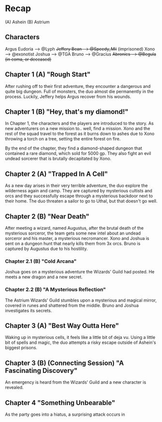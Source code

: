# Recap
(A) Ashein
(B) Astrium

## Characters
Argus Eudoria --> @Lyph
~~Jeffery Bean --> @Speedy_Mii~~ (imprisoned)
Xono --> @exonotist
Joshua --> @TGA
Bruno --> @Gracius
~~Abronics --> @Begula (in coma, or deceased)~~

## Chapter 1 (A) "Rough Start"
After rushing off to their first adventure, they encounter a dangerous and quite big dungeon. Full of monsters, the duo almost die permanently in the process. Luckily, Jeffery helps Argus recover from his wounds.

## Chapter 1 (B) "Hey, that's my diamond!"
In Chapter 1, the characters and the players are introduced to the story. As new adventurers on a new mission to.. well, find a mission. Xono and the rest of the squad travel to the forest as it burns down to ashes due to Xono throwing a torch on a tree, setting the entire forest on fire. 

By the end of the chapter, they find a diamond-shaped dungeon that contained a rare diamond, which sold for 5000 gp. They also fight an evil undead sorcerer that is brutally decapitated by Xono.


## Chapter 2 (A)  "Trapped In A Cell"
As a new day arises in their very terrible adventure, the duo explore the wilderness again and camp. They are captured by mysterious cultists and orcs and they successfully escape through a mysterious backdoor next to their home. The duo threaten a sailor to go to Uthal, but that doesn't go well.

## Chapter 2 (B) "Near Death"
After meeting a wizard, named Augustus, after the brutal death of the mysterious sorceror, the team gets some new intel about an undead sorceror and his master, a mysterious necromancer. Xono and Joshua is sent on a dungeon hunt that nearly kills them from 3x orcs. Bruno is captured by Augustus due to his hostility.

### Chapter 2.1  (B) "Cold Arcana"
Joshua goes on a mysterious adventure the Wizards' Guild had posted. He meets a new dragon and a new secret.

### Chapter 2.2 (B) "A Mysterious Reflection" 
The Astrium Wizards' Guild stumbles upon a mysterious and magical mirror, covered in runes and shattered from the middle. Bruno and Joshua investigates its secrets.


## Chapter 3 (A) "Best Way Outta Here"
Waking up in mysterious cells, it feels like a little bit of deja vu. Using a little bit of spells and magic, the duo attempts a risky escape outside of Ashein's biggest prisons.

## Chapter 3 (B) (Connecting Session) "A Fascinating Discovery"
An emergency is heard from the Wizards' Guild and a new character is revealed.


## Chapter 4 "Something Unbearable"
As the party goes into a hiatus, a surprising attack occurs in 